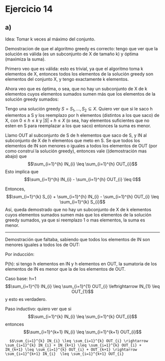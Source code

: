 # Ejercicio 14
## a) 
Idea: Tomar k veces al máximo del conjunto. 

Demostracion de que el algoritmo greedy es correcto: tengo que ver que la solución es válida (es un subconjunto de X de tamaño k) y óptima (maximiza la suma). 

Primero veo que es válida: esto es trivial, ya que el algoritmo toma k elementos de X, entonces todos los elementos de la solución greedy son elementos del conjunto X, y tengo exactamente k elementos. 

Ahora veo que es óptima, o sea, que no hay un subconjunto de X de k elementos cuyos elementos sumados sumen más que los elementos de la solución greedy sumados: 

Tengo una solución greedy $S={S_1, ..., S_2} \subseteq X$. Quiero ver que si le saco h elementos a S y los reemplazo por h elementos (distintos a los que saco) de X, con $0 \leq h \leq k$ y $|S| + h \leq X$ (o sea, hay elementos suficientes que no esten en S para reemplazar a los que saco)  entonces la suma es menor. 

Llamo OUT al subconjunto de S de h elementos que saco de S, y IN al subconjunto de X de h elementos que meto en S. Se que todos los elementos de IN son menores o iguales a todos los elementos de OUT (por como construí la solución greedy), entonces vale ((demostración mas abajo) que  $$\sum_{i=1}^{h} IN_{i} \leq \sum_{i=1}^{h} OUT_{i}$$ Esto implica que $$\sum_{i=1}^{h} IN_{i} - \sum_{i=1}^{h} OUT_{i} \leq 0$$

Entonces, $$\sum_{i=1}^{k} S_{i} + \sum_{i=1}^{h} IN_{i} - \sum_{i=1}^{h} OUT_{i} \leq \sum_{i=1}^{k} S_{i}$$
Así, queda demostrado que no hay un subconjunto de X de k elementos cuyos elementos sumados sumen más que los elementos de la solución greedy sumados, ya que si reemplazo 1 o mas elementos, la suma es menor. 

------

Demostración que faltaba, sabiendo que todos los elementos de IN son menores iguales a todos los de OUT: 

Por inducción: 

P(h): si tengo h elementos en IN y h elementos en OUT, la sumatoria de los elementos de IN es menor que la de los elementos de OUT. 

Caso base: h=1
      $$\sum_{i=1}^{1} IN_{i} \leq \sum_{i=1}^{1} OUT_{i} \leftrightarrow IN_{1} \leq OUT_{1}$$ y esto es verdadero. 
      
Paso inductivo: quiero ver que si $$\sum_{i=1}^{k} IN_{i} \leq \sum_{i=1}^{k} OUT_{i}$$ entonces $$\sum_{i=1}^{k+1} IN_{i} \leq \sum_{i=1}^{k+1} OUT_{i}$$

      $$\sum_{i=1}^{k} IN_{i} \leq \sum_{i=1}^{k} OUT_{i} \rightarrow \sum_{i=1}^{k} IN_{i} + IN_{k+1} \leq \sum_{i=1}^{k} OUT_{i} + IN_{k+1} \leq \sum_{i=1}^{k} OUT_{i} + OUT_{k+1} \rightarrow \sum_{i=1}^{k+1} IN_{i}  \leq \sum_{i=1}^{k+1} OUT_{i} 
